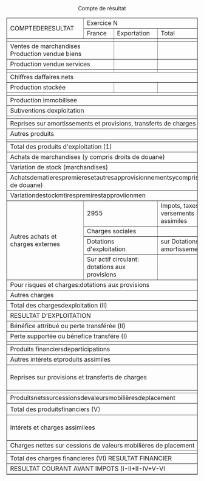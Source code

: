 <div style="text-align: center;">Compte de résultat </div>



<div style="text-align: center;"><html><body><table border="1"><tbody><tr><td rowspan="2">COMPTEDERESULTAT</td><td colspan="3">Exercice N</td><td rowspan="2">Exercice N-1</td></tr><tr><td>France</td><td>Exportation</td><td>Total</td></tr><tr><td colspan="2"></td><td></td><td></td><td></td></tr><tr><td colspan="2">Ventes de marchandises Production vendue biens</td><td></td><td></td><td></td></tr><tr><td colspan="2">Production vendue services</td><td></td><td></td><td></td></tr><tr><td colspan="2"></td><td></td><td></td><td></td></tr><tr><td colspan="5">Chiffres daffaires nets</td></tr><tr><td colspan="2">Production stockée</td><td></td><td></td><td></td></tr><tr><td colspan="5"></td></tr><tr><td colspan="4">Production immobilisee</td><td></td></tr><tr><td colspan="4">Subventions dexploitation</td><td></td></tr><tr><td colspan="4"></td><td></td></tr><tr><td colspan="4">Reprises sur amortissements et provisions, transferts de charges</td><td></td></tr><tr><td colspan="4">Autres produits</td><td></td></tr><tr><td colspan="4"></td><td></td></tr><tr><td colspan="4">Total des produits d'exploitation (1)</td><td></td></tr><tr><td colspan="4">Achats de marchandises (y compris droits de douane)</td><td></td></tr><tr><td colspan="4">Variation de stock (marchandises)</td><td></td></tr><tr><td colspan="4">Achatsdematierespremieresetautresapprovisionnementsycomprisdroits de douane)</td><td></td></tr><tr><td colspan="4">Variationdestockmtirespremirestapproviionmen</td><td></td></tr><tr><td rowspan="4">Autres achats et charges externes</td><td colspan="2">2955</td><td>Impots, taxes et versements assimiles</td><td>Salaires et traitements</td></tr><tr><td colspan="2">Charges sociales</td><td></td><td></td></tr><tr><td colspan="2">Dotations d'exploitation</td><td>sur Dotations aux amortissements</td><td></td></tr><tr><td colspan="2">Sur actif circulant: dotations aux provisions</td><td></td><td></td></tr><tr><td colspan="4">Pour risques et charges:dotations aux provisions</td><td></td></tr><tr><td colspan="4">Autres charges</td><td></td></tr><tr><td colspan="4">Total des chargesdexploitation (ll)</td><td>2955</td></tr><tr><td colspan="4">RESULTAT D'EXPLOITATION</td><td>-2955</td></tr><tr><td colspan="4">Bénéfice attribué ou perte transférée (II)</td><td></td></tr><tr><td colspan="4">Perte supportée ou bénefice transfére (I)</td><td></td></tr><tr><td colspan="4"></td><td></td></tr><tr><td colspan="4">Produits financiersdeparticipations</td><td></td></tr><tr><td colspan="4">Autres intérets etproduits assimiles</td><td>1293</td></tr><tr><td colspan="4">Reprises sur provisions et transferts de charges</td><td>Differences positives dechange</td></tr><tr><td colspan="4"></td><td></td></tr><tr><td colspan="4">Produitsnetssurcessionsdevaleursmobilièresdeplacement</td><td></td></tr><tr><td colspan="4">Total des produitsfinanciers (V）</td><td>1293</td></tr><tr><td colspan="4">Intérets et charges assimilees</td><td>Differences negatives de change</td></tr><tr><td colspan="4">Charges nettes sur cessions de valeurs mobilières de placement</td><td></td></tr><tr><td colspan="4"></td><td></td></tr><tr><td colspan="4">Total des charges financieres (VI) RESULTAT FINANCIER</td><td>1293</td></tr><tr><td colspan="4">RESULTAT COURANT AVANT IMPOTS (I-II+II-IV+V-VI</td><td>-1661</td></tr></tbody></table></body></html></div>
